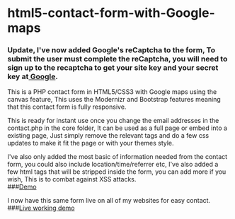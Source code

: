 # html5-contact-form-with-Google-maps
### Update, I've now added Google's reCaptcha to the form, To submit the user must complete the reCaptcha, you will need to sign up to the recaptcha to get your site key and your secret key at<a href="https://www.google.com/recaptcha/intro/index.html" target="_blank"> Google</a>.
This is a PHP contact form in HTML5/CSS3 with Google maps using the canvas feature,
This uses the Modernizr and Bootstrap features meaning that this contact form is fully responsive.

This is ready for instant use once you change the email addresses in the contact.php in the core folder,
It can be used as a full page or embed into a existing page, 
Just simply remove the relevant tags and do a few css updates to make it fit the page or with your themes style.

I've also only added the most basic of information needed from the contact form, you could also include location/time/referrer etc, I've also added a few html tags that will be stripped inside the form, you can add more if you wish, This is to combat against XSS attacks.
<br />
###<a href="http://ruddernation-designs.github.io/contact-with-google-maps/" target="_blank" title="Contact Form Demo">Demo</a>

I now have this same form live on all of my websites for easy contact.
###<a href="https://www.ruddernation.com" target="_blank" title="Main website">Live working demo</a>

